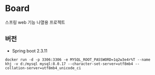# Board

스프링 web 기능 나열용 프로젝트

## 버전

* Spring boot 2.3.11




```
docker run -d -p 3306:3306 -e MYSQL_ROOT_PASSWORD=1q2w3e4r%T --name khj -v d:/mysql mysql:8.0.17 --character-set-server=utf8mb4 --collation-server=utf8mb4_unicode_ci
```
